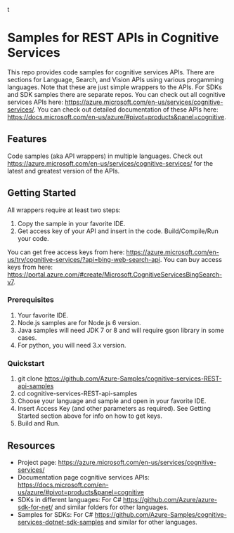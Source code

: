 t
# Samples for REST APIs in Cognitive Services

This repo provides code samples for cognitive services APIs. There are sections for Language, Search, and Vision APIs using various progamming languages. Note that these are just simple wrappers to the APIs. For SDKs and SDK samples there are separate repos. You can check out all cognitive services APIs here: https://azure.microsoft.com/en-us/services/cognitive-services/. You can check out detailed documentation of these APIs here: https://docs.microsoft.com/en-us/azure/#pivot=products&panel=cognitive.

## Features

Code samples (aka API wrappers) in multiple languages. Check out https://azure.microsoft.com/en-us/services/cognitive-services/ for the latest and greatest version of the APIs.

## Getting Started

All wrappers require at least two steps:
  1. Copy the sample in your favorite IDE.
  2. Get access key of your API and insert in the code. Build/Compile/Run your code.
  
You can get free access keys from here: https://azure.microsoft.com/en-us/try/cognitive-services/?api=bing-web-search-api. You can buy access keys from here: https://portal.azure.com/#create/Microsoft.CognitiveServicesBingSearch-v7.

### Prerequisites

1. Your favorite IDE. 
2. Node.js samples are for Node.js 6 version.
3. Java samples will need JDK 7 or 8 and will require gson library in some cases.
4. For python, you will need 3.x version.

### Quickstart

1. git clone https://github.com/Azure-Samples/cognitive-services-REST-api-samples
2. cd cognitive-services-REST-api-samples
3. Choose your language and sample and open in your favorite IDE. 
3. Insert Access Key (and other parameters as required). See Getting Started section above for info on how to get keys.
4. Build and Run.

## Resources

- Project page: https://azure.microsoft.com/en-us/services/cognitive-services/
- Documentation page cognitive services APIs: https://docs.microsoft.com/en-us/azure/#pivot=products&panel=cognitive
- SDKs in different languages: For C# https://github.com/Azure/azure-sdk-for-net/ and similar folders for other languages.
- Samples for SDKs: For C# https://github.com/Azure-Samples/cognitive-services-dotnet-sdk-samples and similar for other languages.
